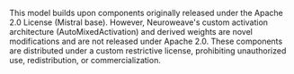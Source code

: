 This model builds upon components originally released under the Apache 2.0 License (Mistral base). However, Neuroweave's custom activation architecture (AutoMixedActivation) and derived weights are novel modifications and are not released under Apache 2.0. These components are distributed under a custom restrictive license, prohibiting unauthorized use, redistribution, or commercialization.
